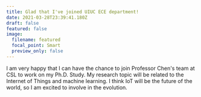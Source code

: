 ```yaml
---
title: Glad that I've joined UIUC ECE department!
date: 2021-03-28T23:39:41.180Z
draft: false
featured: false
image:
  filename: featured
  focal_point: Smart
  preview_only: false
---
```

I am very happy that I can have the chance to join Professor Chen's team at CSL to work on my Ph.D. Study. My research topic will be related to the Internet of Things and machine learning. I think IoT will be the future of the world, so I am excited to involve in the evolution.